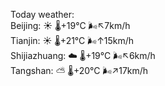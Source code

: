 Today weather:  
Beijing: ☀️   🌡️+19°C 🌬️↖7km/h  
Tianjin: ☀️   🌡️+21°C 🌬️↑15km/h  
Shijiazhuang: ☁️   🌡️+19°C 🌬️↖6km/h  
Tangshan: ⛅️  🌡️+20°C 🌬️↗17km/h  
